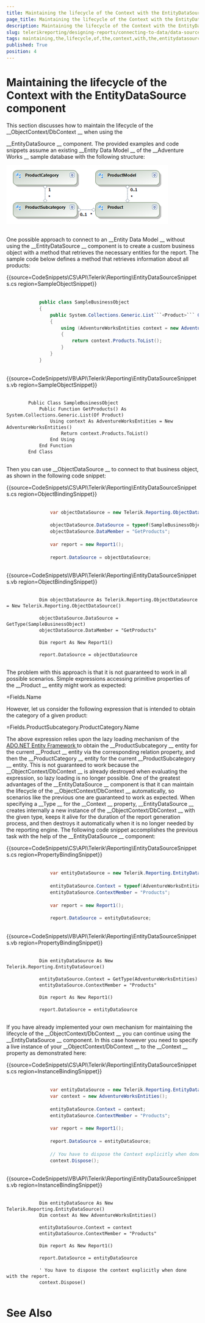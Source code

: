 ```yaml
---
title: Maintaining the lifecycle of the Context with the EntityDataSource component
page_title: Maintaining the lifecycle of the Context with the EntityDataSource component | for Telerik Reporting Documentation
description: Maintaining the lifecycle of the Context with the EntityDataSource component
slug: telerikreporting/designing-reports/connecting-to-data/data-source-components/entitydatasource-component/maintaining-the-lifecycle-of-the-context-with-the-entitydatasource-component
tags: maintaining,the,lifecycle,of,the,context,with,the,entitydatasource,component
published: True
position: 4
---
```


# Maintaining the lifecycle of the Context with the EntityDataSource component



This section discusses how to maintain the lifecycle of the 
__ObjectContext/DbContext
__ when using the 
    	
__EntityDataSource
__ component. The provided examples and code snippets assume an existing 
__Entity Data Model
__ 
    	of the 
__Adventure Works
__ sample database with the following structure:


  
  ![](images/DataSources/EntityDataSourceAdventureWorksEntityModel.png)

## 

One possible approach to connect to an 
__Entity Data Model
__ without using the 
__EntityDataSource
__ component 
      	is to create a custom business object with a method that retrieves the necessary entities for the report. 
      	The sample code below defines a method that retrieves information about all products:
      	


{{source=CodeSnippets\CS\API\Telerik\Reporting\EntityDataSourceSnippets.cs region=SampleObjectSnippet}}
````C#
	
	        public class SampleBusinessObject
	        {
	            public System.Collections.Generic.List```<Product>``` GetProducts()
	            {
	                using (AdventureWorksEntities context = new AdventureWorksEntities())
	                {
	                    return context.Products.ToList();
	                }
	            }
	        }
	
````




{{source=CodeSnippets\VB\API\Telerik\Reporting\EntityDataSourceSnippets.vb region=SampleObjectSnippet}}
````VB
	
	    Public Class SampleBusinessObject
	        Public Function GetProducts() As System.Collections.Generic.List(Of Product)
	            Using context As AdventureWorksEntities = New AdventureWorksEntities()
	                Return context.Products.ToList()
	            End Using
	        End Function
	    End Class
	
````




Then you can use 
__ObjectDataSource
__ to connect to that business object, as shown in the following code snippet:
      	


{{source=CodeSnippets\CS\API\Telerik\Reporting\EntityDataSourceSnippets.cs region=ObjectBindingSnippet}}
````C#
	
	            var objectDataSource = new Telerik.Reporting.ObjectDataSource();
	
	            objectDataSource.DataSource = typeof(SampleBusinessObject);
	            objectDataSource.DataMember = "GetProducts";
	
	            var report = new Report1();
	
	            report.DataSource = objectDataSource;
	
````




{{source=CodeSnippets\VB\API\Telerik\Reporting\EntityDataSourceSnippets.vb region=ObjectBindingSnippet}}
````VB
	
	        Dim objectDataSource As Telerik.Reporting.ObjectDataSource = New Telerik.Reporting.ObjectDataSource()
	
	        objectDataSource.DataSource = GetType(SampleBusinessObject)
	        objectDataSource.DataMember = "GetProducts"
	
	        Dim report As New Report1()
	
	        report.DataSource = objectDataSource
	
````




The problem with this approach is that it is not guaranteed to work in all possible scenarios. Simple expressions 
      	accessing primitive properties of the 
__Product
__ entity might work as expected:
      	


=Fields.Name


However, let us consider the following expression that is intended to obtain the category of a given product:


=Fields.ProductSubcategory.ProductCategory.Name


The above expression relies upon the lazy loading mechanism of the 
[ADO.NET Entity Framework
](http://msdn.microsoft.com/en-us/library/aa697427%28VS.80%29.aspx
) to 
      	obtain the 
__ProductSubcategory
__ entity for the current 
__Product
__ entity via the corresponding relation property, 
      	and then the 
__ProductCategory
__ entity for the current 
__ProductSubcategory
__ entity. This is not guaranteed to work 
      	because the 
__ObjectContext/DbContext
__ is already destroyed when evaluating the expression, so lazy loading is no longer 
      	possible. One of the greatest advantages of the 
__EntityDataSource
__ component is that it can maintain the 
      	lifecycle of the 
__ObjectContext/DbContext
__ automatically, so scenarios like the previous one are guaranteed to work as 
      	expected. When specifying a 
__Type
__ for the 
__Context
__ property, 
__EntityDataSource
__ creates internally a new 
      	instance of the 
__ObjectContext/DbContext
__ with the given type, keeps it alive for the duration of the report generation 
      	process, and then destroys it automatically when it is no longer needed by the reporting engine. The following 
      	code snippet accomplishes the previous task with the help of the 
__EntityDataSource
__ component:
      	


{{source=CodeSnippets\CS\API\Telerik\Reporting\EntityDataSourceSnippets.cs region=PropertyBindingSnippet}}
````C#
	
	            var entityDataSource = new Telerik.Reporting.EntityDataSource();
	
	            entityDataSource.Context = typeof(AdventureWorksEntities);
	            entityDataSource.ContextMember = "Products";
	
	            var report = new Report1();
	
	            report.DataSource = entityDataSource;
	
````




{{source=CodeSnippets\VB\API\Telerik\Reporting\EntityDataSourceSnippets.vb region=PropertyBindingSnippet}}
````VB
	
	        Dim entityDataSource As New Telerik.Reporting.EntityDataSource()
	
	        entityDataSource.Context = GetType(AdventureWorksEntities)
	        entityDataSource.ContextMember = "Products"
	
	        Dim report As New Report1()
	
	        report.DataSource = entityDataSource
	
````




If you have already implemented your own mechanism for maintaining the lifecycle of the 
__ObjectContext/DbContext
__ 
      	you can continue using the 
__EntityDataSource
__ component. In this case however you need to specify a live instance 
      	of your 
__ObjectContext/DbContext
__ to the 
__Context
__ property as demonstrated here:
    	


{{source=CodeSnippets\CS\API\Telerik\Reporting\EntityDataSourceSnippets.cs region=InstanceBindingSnippet}}
````C#
	
	            var entityDataSource = new Telerik.Reporting.EntityDataSource();
	            var context = new AdventureWorksEntities();
	
	            entityDataSource.Context = context;
	            entityDataSource.ContextMember = "Products";
	
	            var report = new Report1();
	
	            report.DataSource = entityDataSource;
	
	            // You have to dispose the Context explicitly when done with the report.
	            context.Dispose();
	
````




{{source=CodeSnippets\VB\API\Telerik\Reporting\EntityDataSourceSnippets.vb region=InstanceBindingSnippet}}
````VB
	
	        Dim entityDataSource As New Telerik.Reporting.EntityDataSource()
	        Dim context As New AdventureWorksEntities()
	
	        entityDataSource.Context = context
	        entityDataSource.ContextMember = "Products"
	
	        Dim report As New Report1()
	
	        report.DataSource = entityDataSource
	
	        ' You have to dispose the context explicitly when done with the report.
	        context.Dispose()
	
````




# See Also

